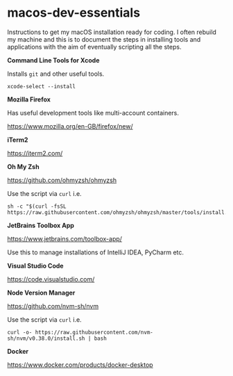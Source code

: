 # macos-dev-essentials

Instructions to get my macOS installation ready for coding. I often rebuild my machine and this is to document the steps in installing tools and applications with the aim of eventually scripting all the steps.

**Command Line Tools for Xcode**

Installs `git` and other useful tools.

```
xcode-select --install
```

**Mozilla Firefox**

Has useful development tools like multi-account containers.

https://www.mozilla.org/en-GB/firefox/new/

**iTerm2**

https://iterm2.com/

**Oh My Zsh**

https://github.com/ohmyzsh/ohmyzsh

Use the script via `curl` i.e.

```
sh -c "$(curl -fsSL https://raw.githubusercontent.com/ohmyzsh/ohmyzsh/master/tools/install.sh)"
```

**JetBrains Toolbox App**

https://www.jetbrains.com/toolbox-app/

Use this to manage installations of IntelliJ IDEA, PyCharm etc. 

**Visual Studio Code**

https://code.visualstudio.com/

**Node Version Manager**

https://github.com/nvm-sh/nvm

Use the script via `curl` i.e.

```
curl -o- https://raw.githubusercontent.com/nvm-sh/nvm/v0.38.0/install.sh | bash
```

**Docker**

https://www.docker.com/products/docker-desktop
